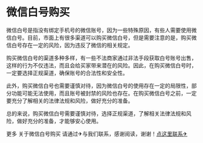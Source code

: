 # 微信白号购买

微信白号是指没有绑定手机号的微信账号，因为一些特殊原因，有些人需要使用微信白号。目前，市面上有很多渠道可以购买微信白号，但是需要注意的是，购买微信白号存在一定的风险，因为违反了微信的相关规定。

购买微信白号的渠道多种多样，有一些不法商家通过非法手段获取白号账号出售，这样的行为不仅违法，而且会给买家带来潜在的风险。因此，在购买微信白号时，一定要选择正规渠道，确保账号的合法性和安全性。

此外，购买微信白号也需要谨慎对待，因为微信白号的使用存在一定的局限性，部分功能可能无法使用，而且账号被封禁的风险也存在。在购买微信白号之前，一定要充分了解相关的法律法规和风险，做好充分的准备。

总的来说，购买微信白号需要谨慎对待，选择正规渠道，了解相关法律法规和风险，做好充分的准备，才能够安心使用。

更多 关于微信白号购买 请通过✈与我们联系，感谢阅读，谢谢！[点这里联系✈](https://tg.k02.cc)